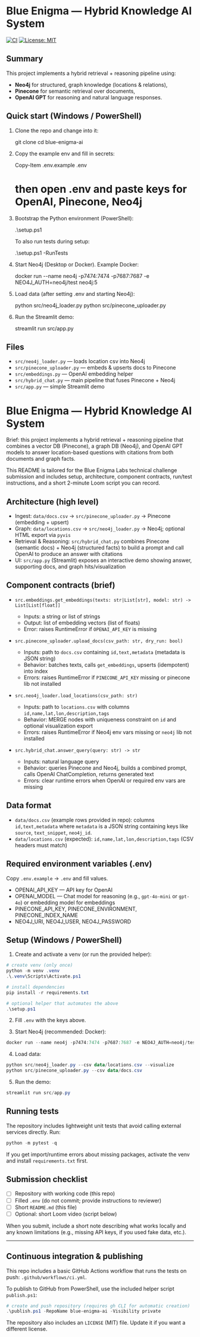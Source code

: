 # Blue Enigma — Hybrid Knowledge AI System

[![CI](https://github.com/ayaantyagi/BLUE-ENIGMA-AL/actions/workflows/ci.yml/badge.svg)](https://github.com/ayaantyagi/BLUE-ENIGMA-AL/actions/workflows/ci.yml)
[![License: MIT](https://img.shields.io/badge/License-MIT-yellow.svg)](LICENSE)

## Summary
This project implements a hybrid retrieval + reasoning pipeline using:
- **Neo4j** for structured, graph knowledge (locations & relations),
- **Pinecone** for semantic retrieval over documents,
- **OpenAI GPT** for reasoning and natural language responses.

## Quick start (Windows / PowerShell)

1. Clone the repo and change into it:

   git clone <repo-url>
   cd blue-enigma-ai

2. Copy the example env and fill in secrets:

   Copy-Item .env.example .env
   # then open .env and paste keys for OpenAI, Pinecone, Neo4j

3. Bootstrap the Python environment (PowerShell):

   .\setup.ps1

   To also run tests during setup:

   .\setup.ps1 -RunTests

4. Start Neo4j (Desktop or Docker). Example Docker:

   docker run --name neo4j -p7474:7474 -p7687:7687 -e NEO4J_AUTH=neo4j/test neo4j:5

5. Load data (after setting .env and starting Neo4j):

   python src/neo4j_loader.py
   python src/pinecone_uploader.py

6. Run the Streamlit demo:

   streamlit run src/app.py

## Files
- `src/neo4j_loader.py` — loads location csv into Neo4j
- `src/pinecone_uploader.py` — embeds & upserts docs to Pinecone
- `src/embeddings.py` — OpenAI embedding helper
- `src/hybrid_chat.py` — main pipeline that fuses Pinecone + Neo4j
- `src/app.py` — simple Streamlit demo

# Blue Enigma — Hybrid Knowledge AI System

Brief: this project implements a hybrid retrieval + reasoning pipeline that combines a vector DB (Pinecone), a graph DB (Neo4j), and OpenAI GPT models to answer location-based questions with citations from both documents and graph facts.

This README is tailored for the Blue Enigma Labs technical challenge submission and includes setup, architecture, component contracts, run/test instructions, and a short 2-minute Loom script you can record.

## Architecture (high level)

- Ingest: `data/docs.csv` -> `src/pinecone_uploader.py` -> Pinecone (embedding + upsert)
- Graph: `data/locations.csv` -> `src/neo4j_loader.py` -> Neo4j; optional HTML export via `pyvis`
- Retrieval & Reasoning: `src/hybrid_chat.py` combines Pinecone (semantic docs) + Neo4j (structured facts) to build a prompt and call OpenAI to produce an answer with citations
- UI: `src/app.py` (Streamlit) exposes an interactive demo showing answer, supporting docs, and graph hits/visualization

## Component contracts (brief)

- `src.embeddings.get_embeddings(texts: str|List[str], model: str) -> List[List[float]]`
  - Inputs: a string or list of strings
  - Output: list of embedding vectors (list of floats)
  - Error: raises RuntimeError if `OPENAI_API_KEY` is missing

- `src.pinecone_uploader.upload_docs(csv_path: str, dry_run: bool)`
  - Inputs: path to `docs.csv` containing `id,text,metadata` (metadata is JSON string)
  - Behavior: batches texts, calls `get_embeddings`, upserts (idempotent) into index
  - Errors: raises RuntimeError if `PINECONE_API_KEY` missing or pinecone lib not installed

- `src.neo4j_loader.load_locations(csv_path: str)`
  - Inputs: path to `locations.csv` with columns `id,name,lat,lon,description,tags`
  - Behavior: MERGE nodes with uniqueness constraint on `id` and optional visualization export
  - Errors: raises RuntimeError if Neo4j env vars missing or `neo4j` lib not installed

- `src.hybrid_chat.answer_query(query: str) -> str`
  - Inputs: natural language query
  - Behavior: queries Pinecone and Neo4j, builds a combined prompt, calls OpenAI ChatCompletion, returns generated text
  - Errors: clear runtime errors when OpenAI or required env vars are missing

## Data format

- `data/docs.csv` (example rows provided in repo): columns `id,text,metadata` where `metadata` is a JSON string containing keys like `source`, `text_snippet`, `neo4j_id`.
- `data/locations.csv` (expected): `id,name,lat,lon,description,tags` (CSV headers must match)

## Required environment variables (.env)

Copy `.env.example` -> `.env` and fill values.

- OPENAI_API_KEY — API key for OpenAI
- OPENAI_MODEL — Chat model for reasoning (e.g., `gpt-4o-mini` or `gpt-4o`) or embedding model for embeddings
- PINECONE_API_KEY, PINECONE_ENVIRONMENT, PINECONE_INDEX_NAME
- NEO4J_URI, NEO4J_USER, NEO4J_PASSWORD

## Setup (Windows / PowerShell)

1. Create and activate a venv (or run the provided helper):

```powershell
# create venv (only once)
python -m venv .venv
.\.venv\Scripts\Activate.ps1

# install dependencies
pip install -r requirements.txt

# optional helper that automates the above
.\setup.ps1
```

2. Fill `.env` with the keys above.

3. Start Neo4j (recommended: Docker):

```powershell
docker run --name neo4j -p7474:7474 -p7687:7687 -e NEO4J_AUTH=neo4j/test neo4j:5
```

4. Load data:

```powershell
python src/neo4j_loader.py --csv data/locations.csv --visualize
python src/pinecone_uploader.py --csv data/docs.csv
```

5. Run the demo:

```powershell
streamlit run src/app.py
```

## Running tests

The repository includes lightweight unit tests that avoid calling external services directly. Run:

```powershell
python -m pytest -q
```

If you get import/runtime errors about missing packages, activate the venv and install `requirements.txt` first.

## Submission checklist

- [ ] Repository with working code (this repo)
- [ ] Filled `.env` (do not commit; provide instructions to reviewer)
- [ ] Short `README.md` (this file)
- [ ] Optional: short Loom video (script below)

When you submit, include a short note describing what works locally and any known limitations (e.g., missing API keys, if you used fake data, etc.).

---

## Continuous integration & publishing

This repo includes a basic GitHub Actions workflow that runs the tests on push: `.github/workflows/ci.yml`.

To publish to GitHub from PowerShell, use the included helper script `publish.ps1`:

```powershell
# create and push repository (requires gh CLI for automatic creation)
.\publish.ps1 -RepoName blue-enigma-ai -Visibility private
```

The repository also includes an `LICENSE` (MIT) file. Update it if you want a different license.

